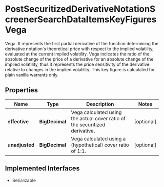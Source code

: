 

# PostSecuritizedDerivativeNotationScreenerSearchDataItemsKeyFiguresVega

Vega. It represents the first partial derivative of the function determining the derivative notation's theoretical price with respect to the implied volatility, evaluated at the current implied volatility. Vega indicates the ratio of the absolute change of the price of a derivative for an absolute change of the implied volatility, thus it represents the price sensitivity of the derivative relative to changes in the implied volatility. This key figure is calculated for plain vanilla warrants only.

## Properties

Name | Type | Description | Notes
------------ | ------------- | ------------- | -------------
**effective** | **BigDecimal** | Vega calculated using the actual cover ratio of the securitized derivative. |  [optional]
**unadjusted** | **BigDecimal** | Vega calculated using a (hypothetical) cover ratio of 1:1. |  [optional]


## Implemented Interfaces

* Serializable


